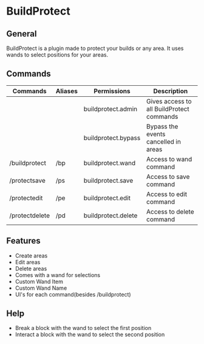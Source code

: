# BuildProtect

## General
BuildProtect is a plugin made to protect your builds or any area. It uses wands to select positions for your areas.

## Commands
Commands|Aliases|Permissions|Description|
|-----------|-----------|-----------|-----------|
|||buildprotect.admin|Gives access to all BuildProtect commands|
|||buildprotect.bypass|Bypass the events cancelled in areas|
|/buildprotect|/bp|buildprotect.wand|Access to wand command|
|/protectsave|/ps|buildprotect.save|Access to save command|
|/protectedit|/pe|buildprotect.edit|Access to edit command|
|/protectdelete|/pd|buildprotect.delete|Access to delete command|

## Features
- Create areas
- Edit areas
- Delete areas
- Comes with a wand for selections
- Custom Wand Item
- Custom Wand Name
- UI's for each command(besides /buildprotect)

## Help
- Break a block with the wand to select the first position
- Interact a block with the wand to select the second position
